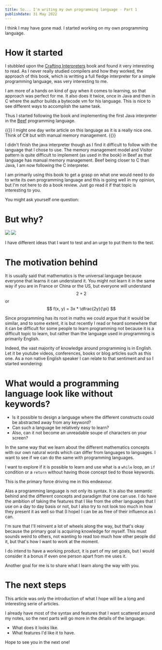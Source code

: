 ```yaml
---
title: So... I'm writing my own programming language - Part 1
publishdate: 31 May 2022
---
```

I think I may have gone mad. I started working on my own programming language.

# How it started
I stubbled upon the [Crafting Interpreters](https://craftinginterpreters.com/) book and found it very interesting to read.
As I never really studied compilers and how they worked, the approach of this book, which is writting a full fledge interpreter for a 
simple programming language, was very interesting to me. 

I am more of a hands on kind of guy when it comes to learning, so that approach
was perfect for me. It also does it twice, once in Java and then in C where the author builds a bytecode vm for his language. This is nice to see different ways to accomplish the same task.

Thus I started following the book and implementing the first Java interpreter in the [Beef](https://www.beeflang.org) programming language.

{{<note>}}
I might one day write article on this language as it is a really nice one. Think of C# but with manual memory management.
{{</note>}}

I didn't finish the java interpreter though as I find it difficult to follow with the language that I chose to use. The memory management model and Visitor pattern is quite difficult to implement (as used in the book)
in Beef as that language has manual memory management. Beef being closer to C than Java, I am now following the C interpreter.

I am primarily using this book to get a grasp on what one would need to do to write its own programming language and this is going well in my opinion, but I'm not here to do a book review. Just go read it if that topic is interesting to you.

You might ask yourself one question:

# But why?
![](../meme/ryan-reynolds-but-why.gif)
![](../meme/why_not.gif)

I have different ideas that I want to test and an urge to put them to the test.

# The motivation behind
It is usually said that mathematics is the universal language because everyone that learns it can understand it. You might not learn it
in the same way if you are in France or China or the US, but everyone will understand $$2+2$$ or $$ f(x, y) = 3x * \dfrac{2y}{\pi} $$

Since programming has its root in maths we could argue that it would be similar, and to some extent, it is but recently I read or heard somewhere that it can be difficult for some people to learn programming not because it is a difficult topic to learn, but rather than the language used in programming is primarily English.

Indeed, the vast majority of knowledge around programming is in English. Let it be youtube videos, conferences, books or blog articles such as this one. As a non native English speaker I can relate to that sentiment and so I started wondering:

# What would a programming language look like without keywords?

* Is it possible to design a language where the different constructs could be abstracted away from any keyword?
* Can such a language be relatively easy to learn?
* Also, can it not become an unreadable soupe of characters on your screen?

In the same way that we learn about the different mathematics concepts with our own natural words which can differ from languages to languages. I want to see if we can do the same with programming languages.

I want to explore if it is possible to learn and use what is a `while` loop, an `if` condition or a `return` without having those concept tied to those keywords.

This is the primary force driving me in this endeavour.

Alas a programming language is not only its syntax. It is also the semantic behind and the different concepts and paradigm that one can use. I do have the ambition of taking the features that I like from the other languages that I use on a day to day basis or not, but I also try to not look too much in how they present it as well so that (I hope) I can be as free of their influence as I can.

I'm sure that I'll reinvent a lot of wheels along the way, but that's okay because the primary goal is acquiring knowledge for myself. This must sounds weird to others, not wanting to read too much how other people did it, but that's how I want to work at the moment.

I do intend to have a working product, it is part of my set goals, but I would consider it a bonus if even one person apart from me uses it.

Another goal for me is to share what I learn along the way with you.

# The next steps
This article was only the introduction of what I hope will be a long and interesting serie of articles.

I already have most of the syntax and features that I want scattered around my notes, so the next parts will go more in the details of the language:
- What does it looks like.
- What features I'd like it to have.

Hope to see you in the next one!
